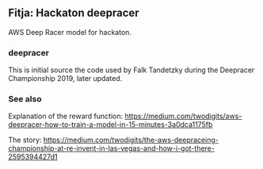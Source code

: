 ## Fitja: Hackaton deepracer 
AWS Deep Racer model for hackaton.


### deepracer 
This is initial source the code used by Falk Tandetzky during the Deepracer Championship 2019, later updated.
### See also

Explanation of the reward function: https://medium.com/twodigits/aws-deepracer-how-to-train-a-model-in-15-minutes-3a0dca1175fb

The story: https://medium.com/twodigits/the-aws-deepraceing-championship-at-re-invent-in-las-vegas-and-how-i-got-there-2595394427d1
